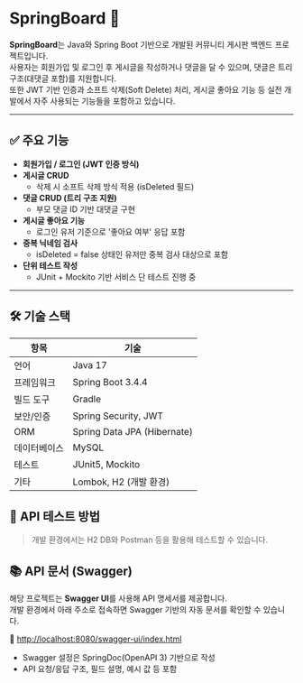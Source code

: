 # SpringBoard 📝

**SpringBoard**는 Java와 Spring Boot 기반으로 개발된 커뮤니티 게시판 백엔드 프로젝트입니다.  
사용자는 회원가입 및 로그인 후 게시글을 작성하거나 댓글을 달 수 있으며, 댓글은 트리 구조(대댓글 포함)를 지원합니다.  
또한 JWT 기반 인증과 소프트 삭제(Soft Delete) 처리, 게시글 좋아요 기능 등 실전 개발에서 자주 사용되는 기능들을 포함하고 있습니다.

---

## ✅ 주요 기능

- **회원가입 / 로그인 (JWT 인증 방식)**
- **게시글 CRUD**  
  - 삭제 시 소프트 삭제 방식 적용 (isDeleted 필드)
- **댓글 CRUD (트리 구조 지원)**  
  - 부모 댓글 ID 기반 대댓글 구현
- **게시글 좋아요 기능**  
  - 로그인 유저 기준으로 '좋아요 여부' 응답 포함
- **중복 닉네임 검사**  
  - isDeleted = false 상태인 유저만 중복 검사 대상으로 포함
- **단위 테스트 작성**  
  - JUnit + Mockito 기반 서비스 단 테스트 진행 중

---

## 🛠 기술 스택

| 항목 | 기술 |
|------|------|
| 언어 | Java 17 |
| 프레임워크 | Spring Boot 3.4.4 |
| 빌드 도구 | Gradle |
| 보안/인증 | Spring Security, JWT |
| ORM | Spring Data JPA (Hibernate) |
| 데이터베이스 | MySQL |
| 테스트 | JUnit5, Mockito |
| 기타 | Lombok, H2 (개발 환경) |

## 🧪 API 테스트 방법

> 개발 환경에서는 H2 DB와 Postman 등을 활용해 테스트할 수 있습니다.

## 📚 API 문서 (Swagger)

해당 프로젝트는 **Swagger UI**를 사용해 API 명세서를 제공합니다.  
개발 환경에서 아래 주소로 접속하면 Swagger 기반의 자동 문서를 확인할 수 있습니다.

🔗 [http://localhost:8080/swagger-ui/index.html](http://localhost:8080/swagger-ui/index.html)

- Swagger 설정은 SpringDoc(OpenAPI 3) 기반으로 작성
- API 요청/응답 구조, 필드 설명, 예시 값 등 포함

